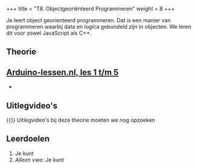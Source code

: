+++
title = "T8. Objectgeoriënteerd Programmeren"
weight = 8
+++

Je leert object georienteerd programmeren. Dat is een manier van programmeren waarbij data en logica gebundeld zijn in objecten. We leren dit voor zowel JavaScript als C++.
<!--more-->

## Theorie
[Arduino-lessen.nl, les 1 t/m 5](https://arduino-lessen.nl)
- 
-

## Uitlegvideo's
{{<youtube id="">}}
Uitlegvideo's bij deze theorie moeten we nog opzoeken

## Leerdoelen
1.	Je kunt 
16.	<em>Alleen vwo:</em> Je kunt 
